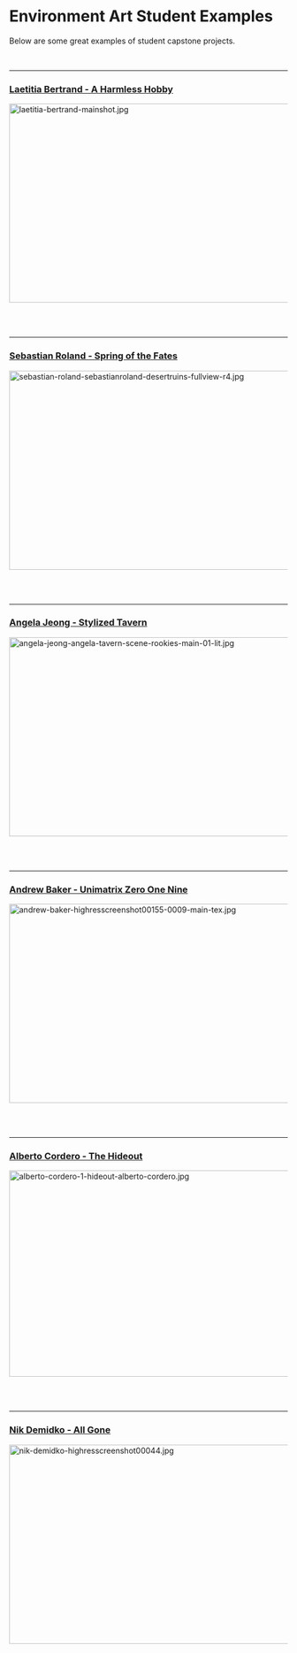 # Environment Art Student Examples

<p>Below are some great examples of student capstone projects.</p>
<p>&nbsp;</p>
<hr>
<h3><a class="inline_disabled" href="https://www.artstation.com/artwork/ba6Ddg" target="_blank">Laetitia Bertrand - A Harmless Hobby</a></h3>
<p><a class="inline_disabled" href="https://www.artstation.com/artwork/ba6Ddg" target="_blank"><img src="https://vertexschool.instructure.com/courses/450/files/26805/preview?verifier=DxUVI9NZ16saWBjcgKZrBlOwoiqZbBM6MzeW8H6S" alt="laetitia-bertrand-mainshot.jpg" width="640" height="360" data-api-endpoint="https://vertexschool.instructure.com/api/v1/courses/450/files/26805" data-api-returntype="File"></a>&nbsp;&nbsp;</p>
<p>&nbsp;</p>
<hr>
<h3><a class="inline_disabled" href="https://www.artstation.com/artwork/L336ar" target="_blank">Sebastian Roland - Spring of the Fates</a></h3>
<p><a class="inline_disabled" href="https://www.artstation.com/artwork/L336ar" target="_blank"><img src="https://vertexschool.instructure.com/courses/450/files/26807/preview?verifier=5Zv3u5siomZ5cTt5etx6VpvWTXVHl8knMGtog5Fw" alt="sebastian-roland-sebastianroland-desertruins-fullview-r4.jpg" width="640" height="360" data-api-endpoint="https://vertexschool.instructure.com/api/v1/courses/450/files/26807" data-api-returntype="File"></a>&nbsp;&nbsp;</p>
<p>&nbsp;</p>
<hr>
<h3><a class="inline_disabled" href="https://www.artstation.com/artwork/1nd8bG" target="_blank">Angela Jeong - Stylized Tavern</a></h3>
<p><a class="inline_disabled" href="https://www.artstation.com/artwork/1nd8bG" target="_blank"><img src="https://vertexschool.instructure.com/courses/450/files/26810/preview?verifier=DXMOjabbHnCcdYjwcGbsdtDO5RcpkC1hRiqtRuZH" alt="angela-jeong-angela-tavern-scene-rookies-main-01-lit.jpg" width="640" height="360" data-api-endpoint="https://vertexschool.instructure.com/api/v1/courses/450/files/26810" data-api-returntype="File"></a>&nbsp;&nbsp;</p>
<p>&nbsp;</p>
<hr>
<h3><a class="inline_disabled" href="https://www.artstation.com/artwork/Kr1rmB" target="_blank">Andrew Baker - Unimatrix Zero One Nine</a></h3>
<p><a class="inline_disabled" href="https://www.artstation.com/artwork/Kr1rmB" target="_blank"><img src="https://vertexschool.instructure.com/courses/450/files/26812/preview?verifier=kol6JnLxBoewSpjHWv4STvipnjMRi4N9C0VI8s1h" alt="andrew-baker-highresscreenshot00155-0009-main-tex.jpg" width="640" height="360" data-api-endpoint="https://vertexschool.instructure.com/api/v1/courses/450/files/26812" data-api-returntype="File"></a>&nbsp;&nbsp;</p>
<p>&nbsp;</p>
<hr>
<h3><a class="inline_disabled" href="https://www.artstation.com/artwork/xzQJ6Y" target="_blank">Alberto Cordero - The Hideout</a></h3>
<p><a class="inline_disabled" href="https://www.artstation.com/artwork/xzQJ6Y" target="_blank"><img src="https://vertexschool.instructure.com/courses/450/files/26808/preview?verifier=tbjzLFHNwlGFKqSXZ2w06e0cBrWnbU07B3VTC8m7" alt="alberto-cordero-1-hideout-alberto-cordero.jpg" width="640" height="373" data-api-endpoint="https://vertexschool.instructure.com/api/v1/courses/450/files/26808" data-api-returntype="File"></a>&nbsp;&nbsp;</p>
<p>&nbsp;</p>
<hr>
<h3><a class="inline_disabled" href="https://www.artstation.com/artwork/Kax2Dx" target="_blank">Nik Demidko - All Gone</a></h3>
<p><a class="inline_disabled" href="https://www.artstation.com/artwork/Kax2Dx" target="_blank"><img src="https://vertexschool.instructure.com/courses/450/files/26811/preview?verifier=90m0Dgw4sDC0mivCNGkcfWDOEbrvgAJSqaHZBW0t" alt="nik-demidko-highresscreenshot00044.jpg" width="640" height="360" data-api-endpoint="https://vertexschool.instructure.com/api/v1/courses/450/files/26811" data-api-returntype="File"></a>&nbsp;&nbsp;</p>
<p>&nbsp;</p>
<p>&nbsp;</p>